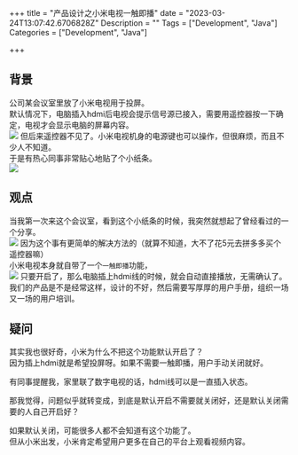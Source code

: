 +++
title = "产品设计之小米电视一触即播"
date = "2023-03-24T13:07:42.6706828Z"
Description = ""
Tags = ["Development", "Java"]
Categories = ["Development", "Java"]

+++
## 背景
公司某会议室里放了小米电视用于投屏。  
默认情况下，电脑插入hdmi后电视会提示信号源已接入，需要用遥控器按一下确定，电视才会显示电脑的屏幕内容。  
![](images/hdmi_signal_found.png)
但后来遥控器不见了。小米电视机身的电源键也可以操作，但很麻烦，而且不少人不知道。  
于是有热心同事非常贴心地贴了个小纸条。  
![](images/tips.jpg)
## 观点
当我第一次来这个会议室，看到这个小纸条的时候，我突然就想起了曾经看过的一个分享。  
![](images/point.jpg)
因为这个事有更简单的解决方法的（就算不知道，大不了花5元去拼多多买个遥控器嘛）  
小米电视本身就自带了一个`一触即播`功能，  
![](images/autoplay.png)
只要开启了，那么电脑插上hdmi线的时候，就会自动直接播放，无需确认了。
我们的产品是不是经常这样，设计的不好，然后需要写厚厚的用户手册，组织一场又一场的用户培训。  

## 疑问
其实我也很好奇，小米为什么不把这个功能默认开启了？  
因为插上hdmi就是希望投屏呀。如果不需要一触即播，用户手动关闭就好。

有同事提醒我，家里联了数字电视的话，hdmi线可以是一直插入状态。  

那我觉得，问题似乎就转变成，到底是默认开启不需要就关闭好，还是默认关闭需要的人自己开启好？

如果默认关闭，可能很多人都不会知道有这个功能了。  
但从小米出发，小米肯定希望用户更多在自己的平台上观看视频内容。